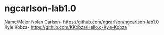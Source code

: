 # ngcarlson-lab1.0
Name/Major
Nolan Carlson- https://github.com/ngcarlson/ngcarlson-lab1.0
Kyle Kobza- https://github.com/KKobza/Hello.c-Kyle-Kobza
